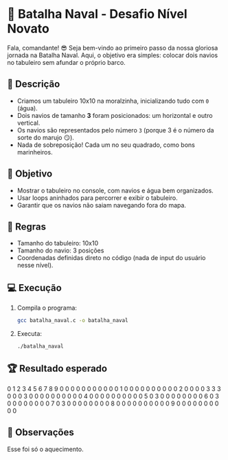 
# 🚢 Batalha Naval - Desafio Nível Novato

Fala, comandante! 😎
Seja bem-vindo ao primeiro passo da nossa gloriosa jornada na Batalha Naval. Aqui, o objetivo era simples:
colocar dois navios no tabuleiro sem afundar o próprio barco.

## 📜 Descrição
- Criamos um tabuleiro 10x10  na moralzinha, inicializando tudo com `0` (água).
- Dois navios de tamanho **3** foram posicionados: um horizontal e outro vertical.
- Os navios são representados pelo número `3` (porque 3 é o número da sorte do marujo 😏).
- Nada de sobreposição! Cada um no seu quadrado, como bons marinheiros.

## 🎯 Objetivo
- Mostrar o tabuleiro no console, com navios e água bem organizados.
- Usar loops aninhados para percorrer e exibir o tabuleiro.
- Garantir que os navios não saiam navegando fora do mapa.

## 📌 Regras
- Tamanho do tabuleiro: 10x10
- Tamanho do navio: 3 posições
- Coordenadas definidas direto no código (nada de input do usuário nesse nível).

## 💻 Execução
1. Compila o programa:
   ```bash
   gcc batalha_naval.c -o batalha_naval
   ```
2. Executa:
   ```bash
   ./batalha_naval
   ```

## 🏆 Resultado esperado

 0 1 2 3 4 5 6 7 8 9
0  0 0 0 0 0 0 0 0 0 0
1  0 0 0 0 0 0 0 0 0 0
2  0 0 0 0 3 3 3 0 0 0
3  0 0 0 0 0 0 0 0 0 0
4  0 0 0 0 0 0 0 0 0 0
5  0 3 0 0 0 0 0 0 0 0
6  0 3 0 0 0 0 0 0 0 0
7  0 3 0 0 0 0 0 0 0 0
8  0 0 0 0 0 0 0 0 0 0
9  0 0 0 0 0 0 0 0 0 0


## 🏁 Observações
Esse foi só o aquecimento.
